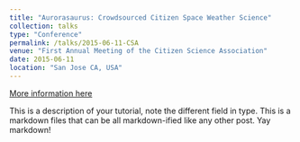 ```yaml
---
title: "Aurorasaurus: Crowdsourced Citizen Space Weather Science"
collection: talks
type: "Conference"
permalink: /talks/2015-06-11-CSA
venue: "First Annual Meeting of the Citizen Science Association"
date: 2015-06-11
location: "San Jose CA, USA"
---
```


[More information here](http://exampleurl.com)

This is a description of your tutorial, note the different field in type. This is a markdown files that can be all markdown-ified like any other post. Yay markdown!
